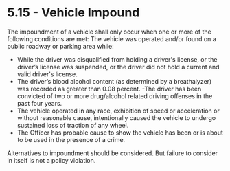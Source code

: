 # 5.15 - Vehicle Impound

The impoundment of a vehicle shall only occur when one or more of the following conditions are met: The vehicle was operated and/or found on a public roadway or parking area while:

* While the driver was disqualified from holding a driver's license, or the driver’s license was suspended, or the driver did not hold a current and valid driver's license.
* The driver’s blood alcohol content (as determined by a breathalyzer) was recorded as greater than 0.08 percent. -The driver has been convicted of two or more drug/alcohol related driving offenses in the past four years.
* The vehicle operated in any race, exhibition of speed or acceleration or without reasonable cause, intentionally caused the vehicle to undergo sustained loss of traction of any wheel.
* The Officer has probable cause to show the vehicle has been or is about to be used in the presence of a crime.

Alternatives to impoundment should be considered. But failure to consider in itself is not a policy violation.
